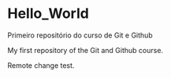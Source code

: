 # Hello_World
 Primeiro repositório do curso de Git e Github

My first repository of the Git and Github course.

Remote change test.
